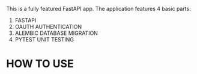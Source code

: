 This is a fully featured FastAPI app. The application features 4 basic parts:

1. FASTAPI
2. OAUTH AUTHENTICATION
3. ALEMBIC DATABASE MIGRATION
4. PYTEST UNIT TESTING


# HOW TO USE

